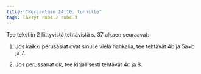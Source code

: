 ```yaml
---
title: "Perjantain 14.10. tunnille"
tags: läksyt rub4.2 rub4.3
---
```


Tee tekstiin 2 liittyvistä tehtävistä s. 37 alkaen seuraavat:

1. Jos kaikki perusasiat ovat sinulle vielä
hankalia, tee tehtävät 4b ja 5a+b ja 7.

2. Jos perussanat ok, tee kirjallisesti tehtävät 4c ja 8.